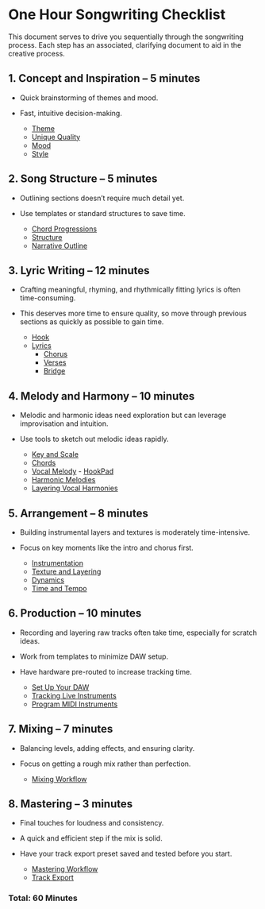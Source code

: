 # One Hour Songwriting Checklist
This document serves to drive you sequentially through the songwriting process. Each step has an associated, clarifying document to aid in the creative process.  

## 1. Concept and Inspiration – 5 minutes

- Quick brainstorming of themes and mood.
- Fast, intuitive decision-making.

	- [Theme](Theme.md)
	- [Unique Quality](UniqueQuality.md)
	- [Mood](Mood.md)
	- [Style](Style.md)

## 2. Song Structure – 5 minutes

- Outlining sections doesn’t require much detail yet.
- Use templates or standard structures to save time.

	- [Chord Progressions](ChordProgression.md)
	- [Structure](Structure.md)
	- [Narrative Outline](NarrativeOutline.md)

## 3. Lyric Writing – 12 minutes

- Crafting meaningful, rhyming, and rhythmically fitting lyrics is often time-consuming.
- This deserves more time to ensure quality, so move through previous sections as quickly as possible to gain time.

	- [Hook](Hook.md)
	- [Lyrics](LyricWriting.md)
		- [Chorus](Chorus.md)
		- [Verses](Verses.md)
		- [Bridge](Bridge.md)

## 4. Melody and Harmony – 10 minutes

- Melodic and harmonic ideas need exploration but can leverage improvisation and intuition.
- Use tools to sketch out melodic ideas rapidly.

	- [Key and Scale](KeyAndScale.md)
	- [Chords](Chords.md)
	- [Vocal Melody](VocalMelody.md) - [HookPad](https://hookpad.hooktheory.com/)
	- [Harmonic Melodies](HarmonicMelodies.md)
	- [Layering Vocal Harmonies](LayeringVocalHarmonies.md)

## 5. Arrangement – 8 minutes

- Building instrumental layers and textures is moderately time-intensive.
- Focus on key moments like the intro and chorus first.

	- [Instrumentation](Instrumentation.md)
	- [Texture and Layering](TextureAndLayering.md)
	- [Dynamics](Dynamics.md)
	- [Time and Tempo](TimeAndTempo.md)

## 6. Production – 10 minutes

- Recording and layering raw tracks often take time, especially for scratch ideas.
- Work from templates to minimize DAW setup.
- Have hardware pre-routed to increase tracking time.

	- [Set Up Your DAW](SetUpYourDAW.md)
	- [Tracking Live Instruments](TrackingLiveInstruments.md)
	- [Program MIDI Instruments](ProgramMIDIInstruments.md)

## 7. Mixing – 7 minutes

- Balancing levels, adding effects, and ensuring clarity.
- Focus on getting a rough mix rather than perfection.

	- [Mixing Workflow](Mixing.md)

## 8. Mastering – 3 minutes

- Final touches for loudness and consistency.
- A quick and efficient step if the mix is solid.
- Have your track export preset saved and tested before you start.

	- [Mastering Workflow](Mastering.md)
	- [Track Export](TrackExport.md)

### Total: 60 Minutes



